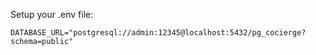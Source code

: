 Setup your .env file:
```env
DATABASE_URL="postgresql://admin:12345@localhost:5432/pg_cocierge?schema=public"
```